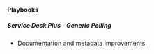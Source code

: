 
#### Playbooks
##### Service Desk Plus - Generic Polling
- Documentation and metadata improvements.
